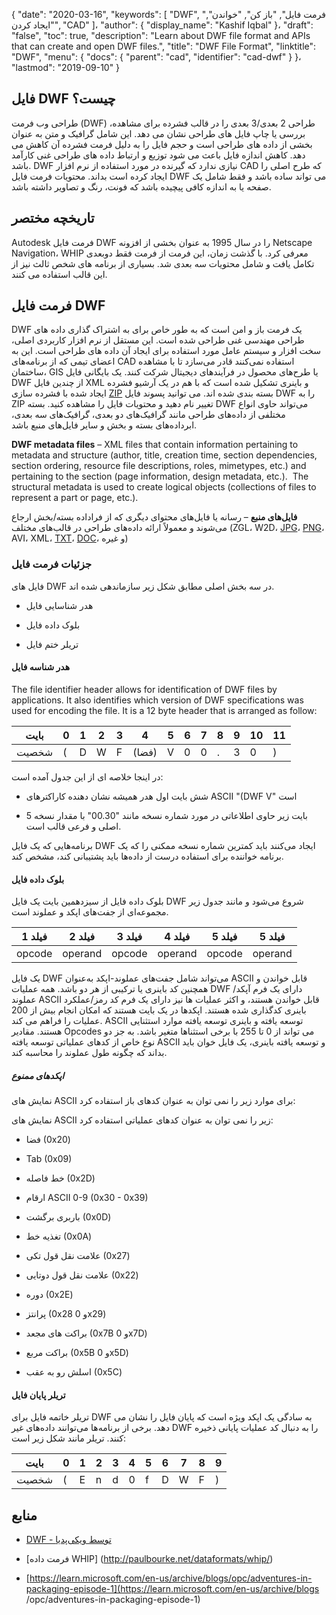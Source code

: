 {
  "date": "2020-03-16",
  "keywords": [
"DWF",
"فرمت فایل",
"باز کن",
"خواندن",
"ايجاد كردن",
"CAD"
]،
  "author": {
    "display_name": "Kashif Iqbal"
}،
  "draft": "false",
  "toc": true,
  "description": "Learn about DWF file format and APIs that can create and open DWF files.",
  "title": "DWF File Format",
  "linktitle": "DWF",
  "menu": {
    "docs": {
      "parent": "cad",
      "identifier": "cad-dwf"
}
}،
  "lastmod": "2019-09-10"
}

## فایل DWF چیست؟

طراحی وب فرمت (DWF) طراحی 2 بعدی/3 بعدی را در قالب فشرده برای مشاهده، بررسی یا چاپ فایل های طراحی نشان می دهد. این شامل گرافیک و متن به عنوان بخشی از داده های طراحی است و حجم فایل را به دلیل فرمت فشرده آن کاهش می دهد. کاهش اندازه فایل باعث می شود توزیع و ارتباط داده های طراحی غنی کارآمد باشد. DWF نیازی ندارد که گیرنده در مورد استفاده از نرم افزار CAD که طرح اصلی را ایجاد کرده است بداند. محتویات فرمت فایل DWF می تواند ساده باشد و فقط شامل یک صفحه یا به اندازه کافی پیچیده باشد که فونت، رنگ و تصاویر داشته باشد.

## تاریخچه مختصر ##

Autodesk فرمت فایل DWF را در سال 1995 به عنوان بخشی از افزونه Netscape Navigation، WHIP معرفی کرد. با گذشت زمان، این فرمت از فرمت فقط دوبعدی تکامل یافت و شامل محتویات سه بعدی شد. بسیاری از برنامه های شخص ثالث نیز از این قالب استفاده می کنند.

## فرمت فایل DWF ##

DWF یک فرمت باز و امن است که به طور خاص برای به اشتراک گذاری داده های طراحی مهندسی غنی طراحی شده است. این مستقل از نرم افزار کاربردی اصلی، سخت افزار و سیستم عامل مورد استفاده برای ایجاد آن داده های طراحی است. این به اعضای تیمی که از برنامه‌های CAD استفاده نمی‌کنند قادر می‌سازد تا با مشاهده ساختمان، GIS یا طرح‌های محصول در فرآیندهای دیجیتال شرکت کنند. یک بایگانی فایل DWF از چندین فایل XML و باینری تشکیل شده است که با هم در یک آرشیو فشرده ایجاد شده با فشرده سازی [ZIP](/compression/zip/) بسته بندی شده اند. می توانید پسوند فایل DWF را به ZIP تغییر نام دهید و محتویات فایل را مشاهده کنید. بسته DWF می‌تواند حاوی انواع مختلفی از داده‌های طراحی مانند گرافیک‌های دو بعدی، گرافیک‌های سه بعدی، ابرداده‌های بسته و بخش و سایر فایل‌های منبع باشد.

**DWF metadata files** – XML files that contain information pertaining to metadata and structure (author, title, creation time, section dependencies, section ordering, resource file descriptions, roles, mimetypes, etc.) and pertaining to the section (page information, design metadata, etc.).  The structural metadata is used to create logical objects (collections of files to represent a part or page, etc.).

**فایل‌های منبع** – رسانه یا فایل‌های محتوای دیگری که از فراداده بسته/بخش ارجاع می‌شوند و معمولاً ارائه داده‌های طراحی در قالب‌های مختلف (ZGL، W2D، [JPG](/image/jpeg/)، [PNG](/image/png/)، AVI، XML، [TXT](/word-processing/txt/)، [DOC](/word-processing/doc/)، و غیره)

### جزئیات فرمت فایل ###

فایل های DWF در سه بخش اصلی مطابق شکل زیر سازماندهی شده اند.

* هدر شناسایی فایل

* بلوک داده فایل

* تریلر ختم فایل


#### هدر شناسه فایل ####

The file identifier header allows for identification of DWF files by applications. It also identifies which version of DWF specifications was used for encoding the file. It is a 12 byte header that is arranged as follow:


|بایت|0|1|2|3|4|5|6|7|8|9|10|11
--- | --- |--- | --- |--- | --- |--- | --- |--- | --- |--- | --- |--- |
|شخصیت|(|D|W|F|(فضا)|V|0|0|.|3|0|)

در اینجا خلاصه ای از این جدول آمده است:

* شش بایت اول هدر همیشه نشان دهنده کاراکترهای ASCII "(DWF V" است

* 5 بایت زیر حاوی اطلاعاتی در مورد شماره نسخه مانند "00.30" با مقدار نسخه اصلی و فرعی قالب است.


برنامه‌هایی که یک فایل DWF ایجاد می‌کنند باید کمترین شماره نسخه ممکنی را که یک برنامه خواننده برای استفاده درست از داده‌ها باید پشتیبانی کند، مشخص کند.

#### بلوک داده فایل ####

بلوک داده فایل از سیزدهمین بایت یک فایل DWF شروع می‌شود و مانند جدول زیر مجموعه‌ای از جفت‌های اپکد و عملوند است.

| فیلد 1| فیلد 2| فیلد 3| فیلد 4| فیلد 5| فیلد 5
--- | --- |--- | --- |--- | --- |
|opcode|operand|opcode|operand|opcode|operand

یک فایل DWF می‌تواند شامل جفت‌های عملوند-اپکد به‌عنوان ASCII قابل خواندن و همچنین کد باینری یا ترکیبی از هر دو باشد. همه عملیات DWF دارای یک فرم آپکد/عملوند ASCII قابل خواندن هستند، و اکثر عملیات ها نیز دارای یک فرم کد رمز/عملکرد باینری کدگذاری شده هستند. اپکدها در یک بایت هستند که امکان انجام بیش از 200 عملیات را فراهم می کند. ASCII توسعه یافته و باینری توسعه یافته موارد استثنایی هستند. مقادیر Opcodes می تواند از 0 تا 255 با برخی استثناها متغیر باشد. به جز دو نوع خاص از کدهای عملیاتی توسعه یافته ASCII و توسعه یافته باینری، یک فایل خوان باید بداند که چگونه طول عملوند را محاسبه کند.

##### اپکدهای ممنوع #####

نمایش های ASCII برای موارد زیر را نمی توان به عنوان کدهای باز استفاده کرد:

نمایش های ASCII زیر را نمی توان به عنوان کدهای عملیاتی استفاده کرد:

* فضا (0x20)

* Tab (0x09)

* خط فاصله (0x2D)

* ارقام ASCII 0-9 (0x30 - 0x39)

* باربری برگشت (0x0D)

* تغذیه خط (0x0A)

* علامت نقل قول تکی (0x27)

* علامت نقل قول دوتایی (0x22)

* دوره (0x2E)

* پرانتز (0x28 و 0x29)

* براکت های مجعد (0x7B و 0x7D)

* براکت مربع (0x5B و 0x5D)

* اسلش رو به عقب (0x5C)


#### تریلر پایان فایل ####

تریلر خاتمه فایل برای DWF به سادگی یک اپکد ویژه است که پایان فایل را نشان می دهد. برخی از برنامه‌ها می‌توانند داده‌های غیر DWF را به دنبال کد عملیات پایانی ذخیره کنند. تریلر مانند شکل زیر است:


|بایت|0|1|2|3|4|5|6|7|8|9
---|---|---|---|---|---|---|---|---|---|---|
|شخصیت|(|E|n|d|0|f|D|W|F|)

## منابع ##

* [DWF - توسط ویکی‌پدیا](https://en.wikipedia.org/wiki/Design_Web_Format)

* [فرمت داده WHIP] (http://paulbourke.net/dataformats/whip/)

* [https://learn.microsoft.com/en-us/archive/blogs/opc/adventures-in-packaging-episode-1](https://learn.microsoft.com/en-us/archive/blogs /opc/adventures-in-packaging-episode-1)


